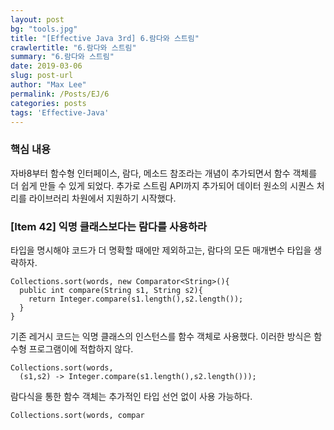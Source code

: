 ```yaml
---
layout: post
bg: "tools.jpg"
title: "[Effective Java 3rd] 6.람다와 스트림"
crawlertitle: "6.람다와 스트림"
summary: "6.람다와 스트림"
date: 2019-03-06
slug: post-url
author: "Max Lee"
permalink: /Posts/EJ/6
categories: posts
tags: 'Effective-Java'
---
```


### 핵심 내용
자바8부터 함수형 인터페이스, 람다, 메소드 참조라는 개념이 추가되면서 함수 객체를 더 쉽게 만들 수 있게 되었다.
추가로 스트림 API까지 추가되어 데이터 원소의 시퀀스 처리를 라이브러리 차원에서 지원하기 시작했다.

### \[Item 42] 익명 클래스보다는 람다를 사용하라

타입을 명시해야 코드가 더 명확할 때에만 제외하고는, 람다의 모든 매개변수 타입을 생략하자.

```
Collections.sort(words, new Comparator<String>(){
  public int compare(String s1, String s2){
    return Integer.compare(s1.length(),s2.length());
  }
}
```
기존 레거시 코드는 익명 클래스의 인스턴스를 함수 객체로 사용했다. 이러한 방식은 함수형 프로그램이에 적합하지 않다. 
```
Collections.sort(words,
  (s1,s2) -> Integer.compare(s1.length(),s2.length()));
```
람다식을 통한 함수 객체는 추가적인 타입 선언 없이 사용 가능하다.

```
Collections.sort(words, compar
```

